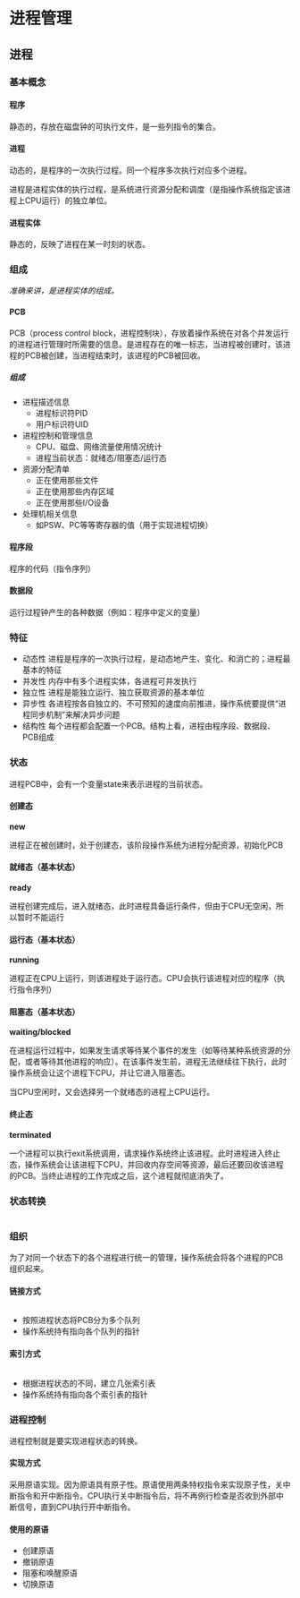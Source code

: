 # 进程管理

## 进程

### 基本概念

#### 程序

静态的，存放在磁盘钟的可执行文件，是一些列指令的集合。

#### 进程

动态的，是程序的一次执行过程。同一个程序多次执行对应多个进程。

进程是进程实体的执行过程，是系统进行资源分配和调度（是指操作系统指定该进程上CPU运行）的独立单位。

#### 进程实体

静态的，反映了进程在某一时刻的状态。

### 组成

*准确来讲，是进程实体的组成。*

#### PCB

PCB（process control block，进程控制块），存放着操作系统在对各个并发运行的进程进行管理时所需要的信息。是进程存在的唯一标志，当进程被创建时，该进程的PCB被创建，当进程结束时，该进程的PCB被回收。

##### 组成

- 进程描述信息
  -   进程标识符PID
  -   用户标识符UID
- 进程控制和管理信息
  - CPU、磁盘、网络流量使用情况统计
  - 进程当前状态：就绪态/阻塞态/运行态
- 资源分配清单
  - 正在使用那些文件
  - 正在使用那些内存区域
  - 正在使用那些I/O设备
- 处理机相关信息
  - 如PSW、PC等等寄存器的值（用于实现进程切换）

#### 程序段

程序的代码（指令序列）

#### 数据段

运行过程钟产生的各种数据（例如：程序中定义的变量）

### 特征

- 动态性
  进程是程序的一次执行过程，是动态地产生、变化、和消亡的；进程最基本的特征
- 并发性
  内存中有多个进程实体，各进程可并发执行
- 独立性
  进程是能独立运行、独立获取资源的基本单位
- 异步性
  各进程按各自独立的、不可预知的速度向前推进，操作系统要提供“进程同步机制”来解决异步问题
- 结构性
  每个进程都会配置一个PCB。结构上看，进程由程序段、数据段、PCB组成



### 状态

进程PCB中，会有一个变量state来表示进程的当前状态。

#### 创建态

**new**

进程正在被创建时，处于创建态，该阶段操作系统为进程分配资源，初始化PCB

#### 就绪态（基本状态）

**ready**

进程创建完成后，进入就绪态，此时进程具备运行条件，但由于CPU无空闲，所以暂时不能运行

#### 运行态（基本状态）

**running**

进程正在CPU上运行，则该进程处于运行态。CPU会执行该进程对应的程序（执行指令序列）

#### 阻塞态（基本状态）

**waiting/blocked**

在进程运行过程中，如果发生请求等待某个事件的发生（如等待某种系统资源的分配，或者等待其他进程的响应）。在该事件发生前，进程无法继续往下执行，此时操作系统会让这个进程下CPU，并让它进入阻塞态。

当CPU空闲时，又会选择另一个就绪态的进程上CPU运行。

#### 终止态

**terminated**

一个进程可以执行exit系统调用，请求操作系统终止该进程。此时进程进入终止态，操作系统会让该进程下CPU，并回收内存空间等资源，最后还要回收该进程的PCB。当终止进程的工作完成之后，这个进程就彻底消失了。

### 状态转换

<img :src="$withBase='/img/os-process-status-changing.png'" class="align-center" />

### 组织

为了对同一个状态下的各个进程进行统一的管理，操作系统会将各个进程的PCB组织起来。

#### 链接方式

<img :src="$withBase='/img/os-process-linked.png'" class="align-center" />

- 按照进程状态将PCB分为多个队列
- 操作系统持有指向各个队列的指针

#### 索引方式

<img :src="$withBase='/img/os-process-index.png'" class="align-center"/>

- 根据进程状态的不同，建立几张索引表
- 操作系统持有指向各个索引表的指针

### 进程控制

进程控制就是要实现进程状态的转换。

#### 实现方式

采用原语实现。因为原语具有原子性。原语使用两条特权指令来实现原子性，关中断指令和开中断指令。CPU执行关中断指令后，将不再例行检查是否收到外部中断信号，直到CPU执行开中断指令。

#### 使用的原语

- 创建原语
  <img :src="$withBase='/img/os-create-primitive.png'" class="align-center" />
- 撤销原语
  <img :src="$withBase='/img/os-recall-primitive.png'" class="align-center"/>
- 阻塞和唤醒原语
  <img :src="$withBase='/img/os-waiting-primitive.png'" class="align-center"/>
- 切换原语
  <img :src="$withBase='/img/os-change-primitive.png'" class="align-center"/>




